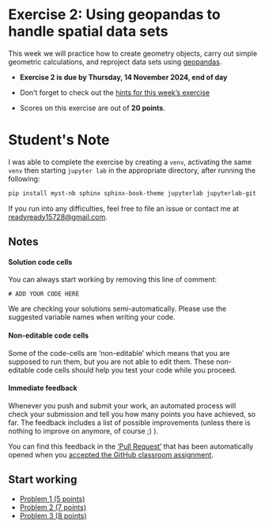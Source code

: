# Exercise 2: Using geopandas to handle spatial data sets

This week we will practice how to create geometry objects, 
carry out simple geometric calculations, and reproject data sets
using [geopandas](https://geopandas.org/).

- **Exercise 2 is due by Thursday, 14 November 2024, end of day**

- Don’t forget to check out the [hints for this week’s
  exercise](https://autogis-site.readthedocs.io/en/latest/lessons/lesson-2/exercise-2.html#hints)

- Scores on this exercise are out of **20 points**.

# Student's Note

I was able to complete the exercise by creating a `venv`, activating the same `venv` then starting `jupyter lab` in the appropriate directory, after running the following:

```sh
pip install myst-nb sphinx sphinx-book-theme jupyterlab jupyterlab-git bokeh folium geojson geopandas geopy matplotlib osmnx pyrosm r5py
```

If you run into any difficulties, feel free to file an issue or contact me at readyready15728@gmail.com.

## Notes

#### Solution code cells

You can always start working by removing this line of comment: 

```
# ADD YOUR CODE HERE
```

We are checking your solutions semi-automatically. Please use the suggested
variable names when writing your code. 

#### Non-editable code cells

Some of the code-cells are ‘non-editable’ which means that you are supposed to
run them, but you are not able to edit them. These non-editable code cells
should help you test your code while you proceed. 

#### Immediate feedback

Whenever you push and submit your work, an automated process will check your
submission and tell you how many points you have achieved, so far. The feedback
includes a list of possible improvements (unless there is nothing to improve on
anymore, of course ;) ).

You can find this feedback in the [‘Pull Request’](../pull/1) that has been
automatically opened when you [accepted the GitHub classroom 
assignment](#).

## Start working

- [Problem 1 (5 points)](Exercise-2-problem-1.ipynb)
- [Problem 2 (7 points)](Exercise-2-problem-2.ipynb)
- [Problem 3 (8 points)](Exercise-2-problem-3.ipynb)
